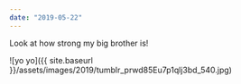 ```yaml
---
date: "2019-05-22"
---
```


Look at how strong my big brother is!

![yo yo]({{ site.baseurl }}/assets/images/2019/tumblr_prwd85Eu7p1qlj3bd_540.jpg)
